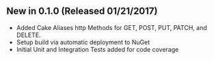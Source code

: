 ## New in 0.1.0 (Released 01/21/2017)
- Added Cake Aliases http Methods for GET, POST, PUT, PATCH, and DELETE.
- Setup build via automatic deployment to NuGet
- Initial Unit and Integration Tests added for code coverage